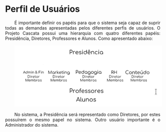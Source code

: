 <style> p { text-align: justify; text-indent: 30px; } </style>

# Perfil de Usuários


É importante definir os papéis para que o sistema seja capaz de suprir todas as demandas apresentadas pelos diferentes perfis de usuários. O Projeto Cascata possui uma hierarquia com quatro diferentes papéis: Presidência, Diretores, Professores e Alunos. Como apresentado abaixo:

![Papeis do Sistema](../img/papeis.png)
	
No sistema, a Presidência será representado como Diretores, por estes possuírem o mesmo papel no sistema. Outro usuário importante é o Administrador do sistema.
